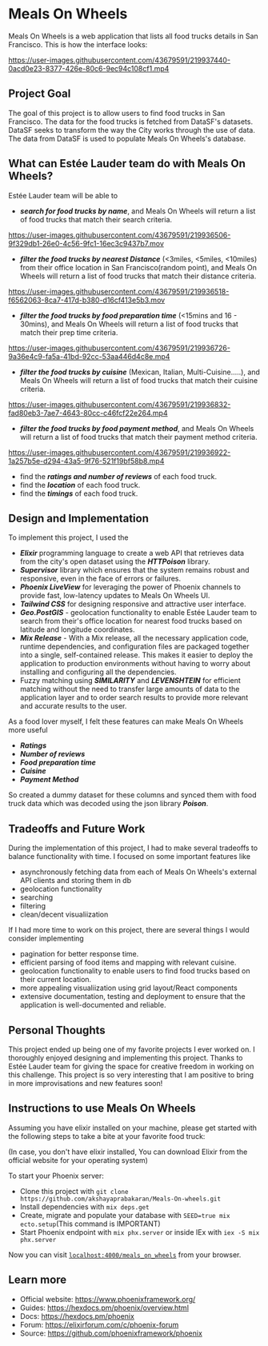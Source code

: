 # Meals On Wheels

Meals On Wheels is a web application that lists all food trucks details in San Francisco. 
This is how the interface looks:



https://user-images.githubusercontent.com/43679591/219937440-0acd0e23-8377-426e-80c6-9ec94c108cf1.mp4


## Project Goal

The goal of this project is to allow users to find food trucks in San Francisco. The data for the food trucks is fetched from DataSF's datasets. DataSF seeks to transform the way the City works through the use of data. The data from DataSF is used to populate Meals On Wheels's database. 

## What can Estée Lauder team do with Meals On Wheels?

Estée Lauder team will be able to 
  * ***search for food trucks by name***, and Meals On Wheels will return a list of food trucks that match their search criteria.
  

https://user-images.githubusercontent.com/43679591/219936506-9f329db1-26e0-4c56-9fc1-16ec3c9437b7.mov


  * ***filter the food trucks by nearest Distance*** (<3miles, <5miles, <10miles) from their office location in San Francisco(random point), and Meals On Wheels will return a list of food trucks that match their distance criteria.


https://user-images.githubusercontent.com/43679591/219936518-f6562063-8ca7-417d-b380-d16cf413e5b3.mov



  * ***filter the food trucks by food preparation time*** (<15mins and 16 - 30mins), and Meals On Wheels will return a list of food trucks that match their prep time criteria.


https://user-images.githubusercontent.com/43679591/219936726-9a36e4c9-fa5a-41bd-92cc-53aa446d4c8e.mp4



  * ***filter the food trucks by cuisine*** (Mexican, Italian, Multi-Cuisine.....), and Meals On Wheels will return a list of food trucks that match their cuisine criteria.



https://user-images.githubusercontent.com/43679591/219936832-fad80eb3-7ae7-4643-80cc-c46fcf22e264.mp4


  * ***filter the food trucks by food payment method***, and Meals On Wheels will return a list of food trucks that match their payment method criteria.


https://user-images.githubusercontent.com/43679591/219936922-1a257b5e-d294-43a5-9f76-521f19bf58b8.mp4



  * find the ***ratings and number of reviews*** of each food truck.
  * find the ***location*** of each food truck.
  * find the ***timings*** of each food truck.
  
## Design and Implementation

To implement this project, I used the 
* ***Elixir*** programming language to create a web API that retrieves data from the city's open dataset using the ***HTTPoison*** library. 
* ***Supervisor*** library which ensures that the system remains robust and responsive, even in the face of errors or failures.
* ***Phoenix LiveView*** for leveraging the power of Phoenix channels to provide fast, low-latency updates to Meals On Wheels UI.
* ***Tailwind CSS*** for designing responsive and attractive user interface.
* ***Geo.PostGIS*** - geolocation functionality to enable Estée Lauder team to search from their's office location for nearest food trucks based on latitude and longitude coordinates. 
* ***Mix Release*** - With a Mix release, all the necessary application code, runtime dependencies, and configuration files are packaged together into a single, self-contained release. This makes it easier to deploy the application to production environments without having to worry about installing and configuring all the dependencies.
* Fuzzy matching using ***SIMILARITY*** and ***LEVENSHTEIN*** for efficient matching without the need to transfer large amounts of data to the application layer and to order search results to provide more relevant and accurate results to the user. 

As a food lover myself, I felt these features can make Meals On Wheels more useful
* ***Ratings***
* ***Number of reviews***
* ***Food preparation time***
* ***Cuisine***
* ***Payment Method***

So created a dummy dataset for these columns and synced them with food truck data which was decoded using the json library ***Poison***.

## Tradeoffs and Future Work
During the implementation of this project, I had to make several tradeoffs to balance functionality with time. I focused on some important features like 

* asynchronously fetching data from each of Meals On Wheels's external API clients and storing them in db
* geolocation functionality
* searching
* filtering
* clean/decent visualiization

If I had more time to work on this project, there are several things I would consider implementing
* pagination for better response time.
* efficient parsing of food items and mapping with relevant cuisine.
* geolocation functionality to enable users to find food trucks based on their current location.
* more appealing visualiization using grid layout/React components
* extensive documentation, testing and deployment to ensure that the application is well-documented and reliable.

## Personal Thoughts
This project ended up being one of my favorite projects I ever worked on. I thoroughly enjoyed designing and implementing this project. Thanks to Estée Lauder team for giving the space for creative freedom in working on this challenge. This project is so very interesting that I am positive to bring in more improvisations and new features soon!


## Instructions to use Meals On Wheels

Assuming you have elixir installed on your machine, please get started with the following steps to take a bite at your favorite food truck:

(In case, you don't have elixir installed, You can download Elixir from the official website for your operating system)

To start your Phoenix server:


  * Clone this project with `git clone https://github.com/akshayaprabakaran/Meals-On-wheels.git`
  * Install dependencies with `mix deps.get`
  * Create, migrate and populate your database with `SEED=true mix ecto.setup`(This command is IMPORTANT)
  * Start Phoenix endpoint with `mix phx.server` or inside IEx with `iex -S mix phx.server`

Now you can visit [`localhost:4000/meals_on_wheels`](http://localhost:4000/meals_on_wheels) from your browser.

## Learn more

  * Official website: https://www.phoenixframework.org/
  * Guides: https://hexdocs.pm/phoenix/overview.html
  * Docs: https://hexdocs.pm/phoenix
  * Forum: https://elixirforum.com/c/phoenix-forum
  * Source: https://github.com/phoenixframework/phoenix
